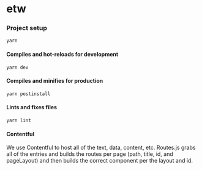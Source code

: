 # etw
### Project setup
```
yarn
```

#### Compiles and hot-reloads for development
```
yarn dev
```

#### Compiles and minifies for production
```
yarn postinstall
```

#### Lints and fixes files
```
yarn lint
```

#### Contentful

We use Contentful to host all of the text, data, content, etc.  Routes.js grabs all of the entries
and builds the routes per page (path, title, id, and pageLayout) and then builds the correct component
per the layout and id.  